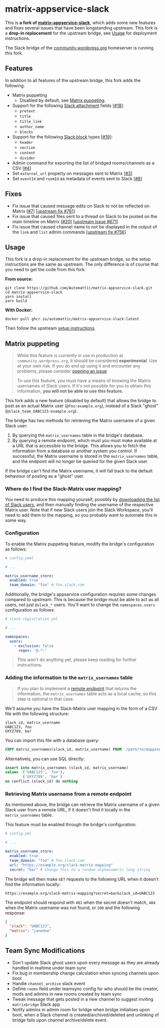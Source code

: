 # matrix-appservice-slack

This is **a fork of [matrix-appservice-slack](https://github.com/matrix-org/matrix-appservice-slack)**, which adds some new features and fixes several issues that have been longstanding upstream. This fork is a **drop-in replacement** for the upstream bridge, see [Usage](#usage) for deployment instructions. 

The Slack bridge of the [community.wordpress.org](https://community.wordpress.org) homeserver is running this fork.

## Features

In addition to all features of the upstream bridge, this fork adds the following:

- Matrix puppeting
  - Disabled by default, see [Matrix puppeting](#matrix-puppeting).
- Support for the following [Slack attachment](https://api.slack.com/reference/messaging/attachments) fields [[#18](https://github.com/Automattic/matrix-appservice-slack/pull/18)]:
  - `pretext`
  - `title`
  - `title_link`
  - `author_name`
  - `blocks`
- Support for the following [Slack block](https://api.slack.com/reference/block-kit/blocks) types [[#19](https://github.com/Automattic/matrix-appservice-slack/pull/19)]:
  - `header`
  - `section`
  - `content`
  - `divider`
- Admin command for exporting the list of bridged rooms/channels as a CSV [[#4](https://github.com/Automattic/matrix-appservice-slack/pull/4)]
- Set `external_url` property on messages sent to Matrix [[#3](https://github.com/Automattic/matrix-appservice-slack/pull/3)]
- Set `eventId` and `roomId` as metadata of events sent to Slack [[#8](https://github.com/Automattic/matrix-appservice-slack/pull/8)]

## Fixes

- Fix issue that caused message edits on Slack to not be reflected on Matrix [[#7](https://github.com/Automattic/matrix-appservice-slack/pull/7)] [[upstream fix #761](https://github.com/matrix-org/matrix-appservice-slack/pull/761)]
- Fix issue that caused files sent to a thread on Slack to be posted on the main timeline on Matrix [[#20](https://github.com/Automattic/matrix-appservice-slack/pull/20)] [[upstream issue #671](https://github.com/matrix-org/matrix-appservice-slack/issues/671)]
- Fix issue that caused channel name to not be displayed in the output of the `link` and `list` admin commands [[upstream fix #756](https://github.com/matrix-org/matrix-appservice-slack/pull/756)]

## Usage

This fork is a drop-in replacement for the upstream bridge, so the setup instructions are the same as upstream. The only difference is of course that you need to get the code from this fork:

**From source:**

```shell
git clone https://github.com/Automattic/matrix-appservice-slack.git
cd matrix-appservice-slack
yarn install
yarn build
```

**With Docker:**

```shell
docker pull ghcr.io/automattic/matrix-appservice-slack:latest
```

Then follow the upstream [setup instructions](https://matrix-appservice-slack.readthedocs.io/en/latest/getting_started/).


## Matrix puppeting

> While this feature is currently in use in production at `community.wordpress.org`, it should be considered **experimental**. Use at your own risk. If you do end up using it and encounter any problems, please consider [opening an issue](https://github.com/matrix-org/matrix-appservice-slack/issues/new).
> 
> To use this feature, you must have a means of knowing the Matrix usernames of Slack users. If it's not possible for you to obtain this information, **you will not be able to use this feature.**

This fork adds a new feature (disabled by default) that allows the bridge to post as an actual Matrix user (`@foo:example.org`), instead of a Slack "ghost" (`@slack_team_UABC123:example.org`).

The bridge has two methods for retrieving the Matrix username of a given Slack user:

1. By querying the `matrix_usernames` table in the bridge's database.
2. By querying a remote endpoint, which must you must make available at a URL that is accessible to the bridge. This allows you to fetch the information from a database or another system you control. If successful, the Matrix username is stored in the `matrix_usernames` table, and the endpoint will no longer be queried for the given Slack user.

If the bridge can't find the Matrix username, it will fall back to the default behaviour of posting as a "ghost" user.

### Where do I find the Slack-Matrix user mapping?

You need to produce this mapping yourself, possibly by [downloading the list of Slack users](https://slack.com/help/articles/4405848563603-Download-a-list-of-members-in-your-workspace), and then manually finding the username of the respective Matrix user. Note that if new Slack users join the Slack Workspace, you'll need to add them to the mapping, so you probably want to automate this in some way.

### Configuration
To enable the Matrix puppeting feature, modify the bridge's configuration as follows:

```yml
# config.yaml

# ...

matrix_username_store:
  enabled: true
  team_domain: "foo" # foo.slack.com
```

Additionally, the bridge's appservice configuration requires some changes compared to upstream. This is because the bridge must be able to act as all users, not just `@slack_*` users. You'll want to change the `namespaces.users` configuration as follows:

```yml
# slack-registration.yml

# ...

namespaces:
  users:
    - exclusive: false
      regex: '@.*:'
```

> This won't do anything yet, please keep reading for further instructions.

### Adding the information to the `matrix_usernames` table

> If you plan to implement a [remote endpoint](#retrieve-matrix-username-from-a-remote-endpoint) that returns the information, the `matrix_usernames` table acts as a local cache, so this step is optional in that case.

We'll assume you have the Slack-Matrix user mapping in the form of a CSV file with the following structure:

```CSV
slack_id, matrix_username
UABC123, foo
UXYZ789, bar
```

You can import this file with a database query:

```sql
COPY matrix_usernames(slack_id, matrix_username) FROM '/path/to/mapping.csv' WITH (FORMAT csv);
```

Alternatively, you can use SQL directly:

```sql
insert into matrix_usernames (slack_id, matrix_username)
values  ('UABC123', 'foo'),
        ('UXYZ789', 'bar')
on conflict (slack_id) do nothing
```

### Retrieving Matrix username from a remote endpoint
As mentioned above, the bridge can retrieve the Matrix username of a given Slack user from a remote URL, if it doesn't find it locally in the `matrix_usernames` table.

This feature must be enabled through the bridge's configuration:

```yml
# config.yml

# ...

matrix_username_store:
  enabled: true
  team_domain: "foo" # foo.slack.com
  url: "https://example.org/slack-matrix-mapping"
  secret: "bar" # Change this to a random alphanumeric long string
```

The bridge will then make `GET` requests to the following URL when it doesn't find the information locally: 

```
https://example.org/slack-matrix-mapping?secret=bar&slack_id=UABC123
```

The endpoint should respond with `401` when the secret doesn't match, `404` when the Matrix username was not found, or `200` and the following response:

```json
{
  "slack": "UABC123",
  "matrix": "janedoe"
}
```

## Team Sync Modifications

- Don't update Slack ghost users upon every message as they are already handled in realtime under team sync
- Fix bug in membership change calculation when syncing channels upon boot
- Handle `channel_archive` slack event
- Define `rooms` field under teamsync config for who should be the creator, mods and admins in new rooms created by team sync
- Tweak message that gets posted in a new channel to suggest inviting `matrixbridge` Slack app
- Notify admins in admin room for bridge when bridge initialises upon boot, when a Slack channel is created/archived/deleted and unlinking of bridge fails upon channel archive/delete event.

